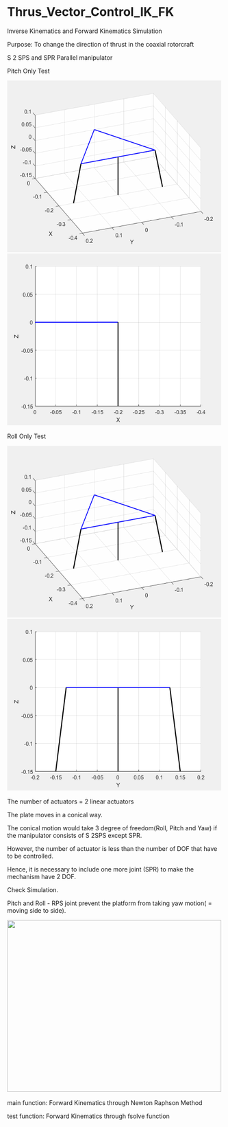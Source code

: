 # Thrus_Vector_Control_IK_FK

Inverse Kinematics and Forward Kinematics Simulation

Purpose: To change the direction of thrust in the coaxial rotorcraft

S 2 SPS and SPR Parallel manipulator

Pitch Only Test

<img src="TVC/test_pitch.gif" width="500" height="400">

<img src="TVC/test2_pitch.gif" width="500" height="400">

Roll Only Test

<img src="TVC/test_roll.gif" width="500" height="400">

<img src="TVC/test2_roll.gif" width="500" height="400">

The number of actuators = 2 linear actuators

The plate moves in a conical way.

The conical motion would take 3 degree of freedom(Roll, Pitch and Yaw) if the manipulator consists of S 2SPS except SPR.

However, the number of actuator is less than the number of DOF that have to be controlled.

Hence, it is necessary to include one more joint (SPR) to make the mechanism have 2 DOF.

Check Simulation.

Pitch and Roll - RPS joint prevent the platform from taking yaw motion( = moving side to side).

<img src="TVC/test3.gif" width="500" height="400">

main function: Forward Kinematics through Newton Raphson Method

test function: Forward Kinematics through fsolve function
